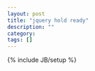 ```yaml
---
layout: post
title: "jquery hold ready"
description: ""
category: 
tags: []
---
```

{% include JB/setup %}
